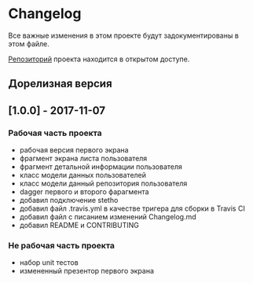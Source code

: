 # Changelog
Все важные изменения в этом проекте будут задокументированы в этом файле.

[Репозиторий](https://github.com/Nicopolas/AndroidLVL3Homework6/) проекта находится в открытом доступе.

## Дорелизная версия

## [1.0.0] - 2017-11-07
### Рабочая часть проекта
- рабочая версия первого экрана
- фрагмент экрана листа пользователя
- фрагмент детальной информации пользователя
- класс модели данных пользователей
- класс модели данный репозитория пользователя
- dagger первого и второго фарагмента
- добавил подключение stetho
- добавил файл .travis.yml в качестве тригера для сборки в Travis CI
- добавил файл с писанием изменений Changelog.md
- добавил README и CONTRIBUTING

### Не рабочая часть проекта
- набор unit тестов
- измененный презентор первого экрана